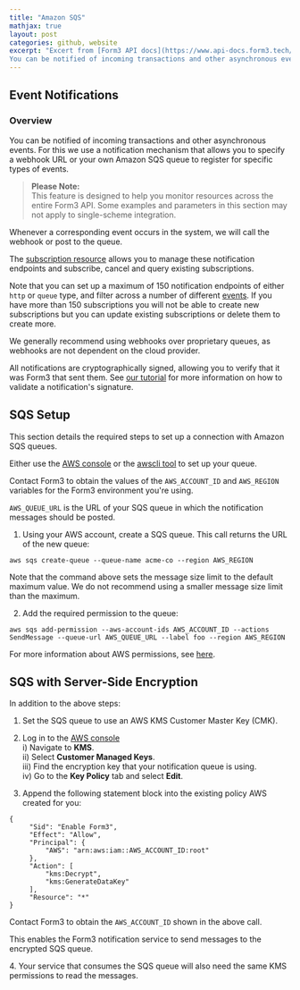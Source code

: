 ```yaml
---
title: "Amazon SQS"
mathjax: true
layout: post
categories: github, website
excerpt: "Excert from [Form3 API docs](https://www.api-docs.form3.tech/api/schemes/bacs/event-notifications/overview).<br><br>
You can be notified of incoming transactions and other asynchronous events. For this we use a notification mechanism that allows you to specify a webhook URL or your own Amazon SQS queue to register for specific types of events.<br><br>This section details the required steps to set up a connection with Amazon SQS queues."
---
```


## Event Notifications

### Overview

You can be notified of incoming transactions and other asynchronous events. For this we use a notification mechanism that allows you to specify a webhook URL or your own Amazon SQS queue to register for specific types of events.

>**Please Note:<br>**
>This feature is designed to help you monitor resources across the entire Form3 API. Some examples and parameters in this section may not apply to single-scheme integration.

Whenever a corresponding event occurs in the system, we will call the webhook or post to the queue.

The [subscription resource](https://www.api-docs.form3.tech/api/schemes/bacs/event-notifications/create-a-subscription) allows you to manage these notification endpoints and subscribe, cancel and query existing subscriptions.

Note that you can set up a maximum of 150 notification endpoints of either `http` or `queue` type, and filter across a number of different [events](https://www.api-docs.form3.tech/api/schemes/bacs/event-notifications/create-a-subscription). If you have more than 150 subscriptions you will not be able to create new subscriptions but you can update existing subscriptions or delete them to create more.

We generally recommend using webhooks over proprietary queues, as webhooks are not dependent on the cloud provider.

All notifications are cryptographically signed, allowing you to verify that it was Form3 that sent them. See [our tutorial](https://www.api-docs.form3.tech/api/tutorials/event-notifications/verify-event-notifications) for more information on how to validate a notification's signature.

## SQS Setup

This section details the required steps to set up a connection with Amazon SQS queues.

Either use the [AWS console](https://aws.amazon.com/console/) or the [awscli tool](https://aws.amazon.com/cli/) to set up your queue.

Contact Form3 to obtain the values of the `AWS_ACCOUNT_ID` and `AWS_REGION` variables for the Form3 environment you're using.

`AWS_QUEUE_URL` is the URL of your SQS queue in which the notification messages should be posted.

1. Using your AWS account, create a SQS queue. This call returns the URL of the new queue:

```
aws sqs create-queue --queue-name acme-co --region AWS_REGION
```

Note that the command above sets the message size limit to the default maximum value. We do not recommend using a smaller message size limit than the maximum.

2. Add the required permission to the queue:

```
aws sqs add-permission --aws-account-ids AWS_ACCOUNT_ID --actions SendMessage --queue-url AWS_QUEUE_URL --label foo --region AWS_REGION
```

For more information about AWS permissions, see [here](https://docs.aws.amazon.com/IAM/latest/UserGuide/id_roles_create_policy-examples.html#example-delegate-xaccount-SQS).

## SQS with Server-Side Encryption

In addition to the above steps:

1.   Set the SQS queue to use an AWS KMS Customer Master Key (CMK).

2. Log in to the [AWS console](https://aws.amazon.com/console/)<br>
     i) Navigate to **KMS**.<br>
     ii) Select **Customer Managed Keys**.<br>
     iii) Find the encryption key that your notification queue is using.<br>
     iv) Go to the **Key Policy** tab and select **Edit**.

3. Append the following statement block into the existing policy AWS created for you:

```
{
     "Sid": "Enable Form3",
     "Effect": "Allow",
     "Principal": {
         "AWS": "arn:aws:iam::AWS_ACCOUNT_ID:root"
     },
     "Action": [
         "kms:Decrypt",
         "kms:GenerateDataKey"
     ],
     "Resource": "*"
}
```

Contact Form3 to obtain the `AWS_ACCOUNT_ID` shown in the above call.

This enables the Form3 notification service to send messages to the encrypted SQS queue.

4\. Your service that consumes the SQS queue will also need the same KMS permissions to read the messages.
